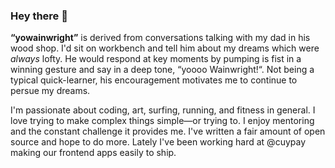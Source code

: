 ### Hey there 👋

**“yowainwright”** is derived from conversations talking with my dad in his wood shop. I'd sit on workbench and tell him about my dreams which were _always_ lofty. He would respond at key moments by pumping is fist in a winning gesture and say in a deep tone, “yoooo Wainwright!“. Not being a typical quick-learner, his encouragement motivates me to continue to persue my dreams.

I'm passionate about coding, art, surfing, running, and fitness in general. I love trying to make complex things simple—or trying to. I enjoy mentoring and the constant challenge it provides me. I've written a fair amount of open source and hope to do more. Lately I've been working hard at @cuypay making our frontend apps easily to ship.
